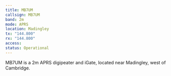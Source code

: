 ```yaml
---
title: MB7UM
callsign: MB7UM
band: 2m
mode: APRS
location: Madingley
tx: "144.800"
rx: "144.800"
access: 
status: Operational
---
```

MB7UM is a 2m APRS digipeater and iGate, located near Madingley, west of Cambridge.